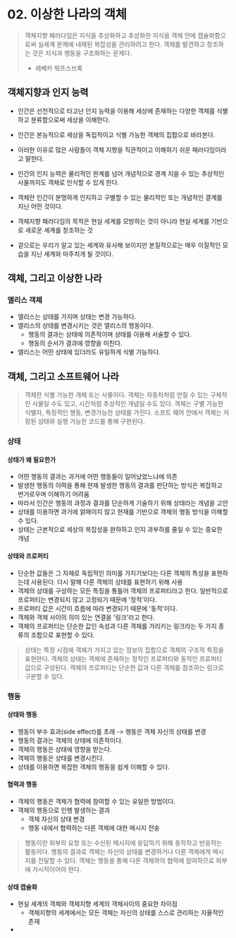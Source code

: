 # 02. 이상한 나라의 객체
> 객체지향 패러다임은 지식을 추상화하고 추상화한 지식을 객체 안에 캡슐화함으로써 실세계 문제에 내제된 복잡성을 관리하려고 한다. 객체를 발견하고 창조하는 것은 지식과 행동을 구조화하는 문제다.
> - 레베카 워프스브록

## 객체지향과 인지 능력
- 인간은 선천적으로 타고난 인지 능력을 이용해 세상에 존재하는 다양한 객체를 식별하고 분류함으로써 세상을 이해한다.
- 인간은 본능적으로 세상을 독립적이고 식별 가능한 객체의 집합으로 바라본다.
- 이러한 이유로 많은 사람들이 객체 지향을 직관적이고 이해하기 쉬운 패러다임이라고 말한다.
- 인간의 인지 능력은 물리적인 한계를 넘어 개념적으로 경계 지을 수 있는 추상적인 사물까지도 객체로 인식할 수 있게 한다.

- 객체란 인간이 분명하게 인지하고 구별할 수 있는 물리적인 또는 개념적인 결계를 지닌 어떤 것이다.
- 객체지향 패러다임의 목적은 현실 세계를 모방하는 것이 아니라 현실 세계를 기반으로 새로운 세계를 창조하는 것
- 겉으로는 우리가 알고 있는 세계와 유사해 보이지만 본질적으로는 매우 이질적인 모습을 지닌 세계와 마주치게 될 것이다.

## 객체, 그리고 이상한 나라
### 앨리스 객체
- 앨리스는 상태를 가지며 상태는 변경 가능하다.
- 앨리스의 상태를 변경시키는 것은 앨리스의 행동이다.
	- 행동의 결과는 상태에 의존적이며 상태를 이용해 서술할 수 있다.
	- 행동의 순서가 결과에 영향을 미친다.
- 앨리스는 어떤 상태에 있더라도 유일하게 식별 가능하다.

## 객체, 그리고 소프트웨어 나라
> 객체란 식별 가능한 개체 또는 사물이다. 객체는 자동차처럼 만질 수 있는 구체적인 사물일 수도 있고, 시간처럼 추상적인 개념일 수도 있다. 객체는 구별 가능한 식별자, 특징적인 행동, 변경가능한 상태를 가진다. 소프트 웨어 안에서 객체는 저장된 상태와 실행 가능한 코드를 통해 구현된다.

### 상태
#### 상태가 왜 필요한가
- 어떤 행동의 결과는 과거에 어떤 행동들이 일어났었느냐에 의존
- 발생한 행동의 이력을 통해 현재 발생한 행동의 결과를 판단하는 방식은 복잡하고 번거로우며 이해하기 어려움
- 따라서 인간은 행동의 과정과 결과를 단순하게 기술하기 위해 상태라는 개념을 고안
- 상태를 이용하면 과거에 얽매이지 않고 현재를 기반으로 객체의 행동 방식을 이해할 수 있다.
- 상태는 근본적으로 세상의 복잡성을 완하하고 인지 과부하를 줄일 수 있는 중요한 개념

#### 상태와 프로퍼티
- 단순한 값들은 그 자체로 독립적인 의미를 가지기보다는 다른 객체의 특성을 표현하는데 사용된다. 다시 말해 다른 객체의 상태를 표현하기 위해 사용
- 객체의 상태를 구성하는 모든 특징을 통틀어 객체의 프로퍼티라고 한다. 일반적으로 프로퍼티는 변경되지 않고 고정되기 때문에 '정적'이다.
- 프로퍼티 값은 시간이 흐름에 따라 변경되기 때문에 '동적'이다.
- 객체와 객체 사이의 의미 있는 연결을 '링크'라고 한다.
- 객체의 프로퍼티는 단순한 값인 속성과 다른 객체를 가리키는 링크라는 두 가지 종류의 조합으로 표현할 수 있다.

> 상태는 특정 시점에 객체가 가지고 있는 정보의 집합으로 객체의 구조적 특징을 표현한다. 객체의 상태는 객체에 존재하는 정적인 프로퍼티와 동적인 프로퍼티 값으로 구성된다. 객체의 프로퍼티는 단순한 값과 다른 객체를 참조하는 링크로 구분할 수 있다.

### 행동
#### 상태와 행동
- 행동이 부수 효과(side effect)를 초래 -> 행동은 객체 자신의 상태를 변경
- 행동의 결과는 객체의 상태에 의존적이다.
- 객체의 행동은 상태에 영향을 받는다.
- 객체의 행동은 상태를 변경시킨다.
- 상태를 이용하면 복잡한 객체의 행동을 쉽게 이해할 수 있다.

#### 협력과 행동
- 객체의 행동은 객체가 협력에 참여할 수 있는 유일한 방법이다.
- 객체의 행동으로 인행 발생하는 결과
	- 객체 자신의 상태 변경
	- 행동 내에서 협력하는 다른 객체에 대한 메시지 전송

> 행동이란 외부의 요청 또는 수신된 메시지에 응답하기 위해 동작하고 반응하는 활동이다. 행동의 결과로 객체는 자신의 상태를 변경하거나 다른 객체에게 메시지를 전달할 수 있다. 객체는 행동을 통해 다른 객체와의 협력에 참여하므로 외부에 가시적이어야 한다.

#### 상태 캡슐화
- 현실 세계의 객체와 객체지향 세계의 객체사이의 중요한 차이점
	- 객체지향의 세계에서는 모든 객체는 자신의 상태를 스스로 관리하는 자율적인 존재
- 
